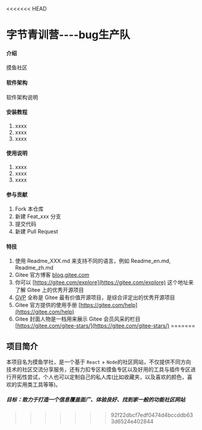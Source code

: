 <<<<<<< HEAD
# 字节青训营----bug生产队

#### 介绍
摸鱼社区

#### 软件架构
软件架构说明


#### 安装教程

1.  xxxx
2.  xxxx
3.  xxxx

#### 使用说明

1.  xxxx
2.  xxxx
3.  xxxx

#### 参与贡献

1.  Fork 本仓库
2.  新建 Feat_xxx 分支
3.  提交代码
4.  新建 Pull Request


#### 特技

1.  使用 Readme\_XXX.md 来支持不同的语言，例如 Readme\_en.md, Readme\_zh.md
2.  Gitee 官方博客 [blog.gitee.com](https://blog.gitee.com)
3.  你可以 [https://gitee.com/explore](https://gitee.com/explore) 这个地址来了解 Gitee 上的优秀开源项目
4.  [GVP](https://gitee.com/gvp) 全称是 Gitee 最有价值开源项目，是综合评定出的优秀开源项目
5.  Gitee 官方提供的使用手册 [https://gitee.com/help](https://gitee.com/help)
6.  Gitee 封面人物是一档用来展示 Gitee 会员风采的栏目 [https://gitee.com/gitee-stars/](https://gitee.com/gitee-stars/)
=======
## 项目简介

本项目名为摸鱼学社，是一个基于 `React` + `Node`的社区网站，不仅提供不同方向技术的社区交流分享服务，还有力扣专区和摸鱼专区以及好用的工具与插件专区进行开拓性尝试，个人也可以定制自己的私人库(比如收藏夹，以及喜欢的颜色，喜欢的实用类工具等等)。

##### 目标：致力于打造一个信息覆盖面广、体验良好、找到家一般的功能社区网站
>>>>>>> 92f22dbcf7edf0474d4bccddb633d6524e402844
